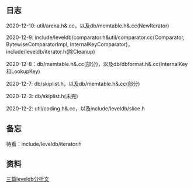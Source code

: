 ## 日志
2020-12-10: util/arena.h&.cc，以及db/memtable.h&.cc(NewIterator)

2020-12-9: include/leveldb/comparator.h&util/comparator.cc(Comparator, BytewiseComparatorImpl, InternalKeyComparator)，include/leveldb/iterator.h(除Cleanup)

2020-12-8：db/memtable.h&.cc(部分)，以及db/dbformat.h&.cc(InternalKey和LookupKey)

2020-12-7: db/skiplist.h，以及db/memtable.h&.cc(部分)

2020-12-3: db/skiplist.h(未完)

2020-12-2: util/coding.h&.cc，以及include/leveldb/slice.h

## 备忘

待看：include/leveldb/iterator.h

## 资料

[三篇leveldb分析文](https://blog.csdn.net/weixin_42663840)
